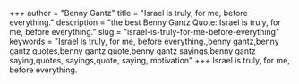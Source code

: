 +++
author = "Benny Gantz"
title = "Israel is truly, for me, before everything."
description = "the best Benny Gantz Quote: Israel is truly, for me, before everything."
slug = "israel-is-truly-for-me-before-everything"
keywords = "Israel is truly, for me, before everything.,benny gantz,benny gantz quotes,benny gantz quote,benny gantz sayings,benny gantz saying,quotes, sayings,quote, saying, motivation"
+++
Israel is truly, for me, before everything.
